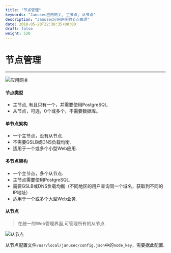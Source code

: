 ```yaml
---
title: "节点管理"
keywords: "Janusec应用网关, 主节点, 从节点"
description: "Janusec应用网关的节点管理"
date: 2018-05-20T22:38:35+08:00
draft: false
weight: 520
---
```


# 节点管理  
----
![应用网关](/images/gateway2.png "Janusec应用网关节点")   

#### 节点类型
* 主节点, 有且只有一个，并需要使用PostgreSQL.  
* 从节点，可选，0个或多个，不需要数据库。  

#### 单节点架构  
* 一个主节点，没有从节点.  
* 不需要GSLB或DNS负载均衡.   
* 适用于一个或多个小型Web应用.   

#### 多节点架构  
* 一个主节点，多个从节点.   
* 主节点需要使用PostgreSQL. 
* 需要GSLB或DNS负载均衡（不同地区的用户查询同一个域名，获取到不同的IP地址）.   
* 适用于一个或多个大型Web业务.   
 

#### 从节点   
> 在统一的Web管理界面,可管理所有的从节点.   

![从节点](/images/node1.png "Janusec应用网关的从节点")  

从节点配置文件`/usr/local/janusec/config.json`中的`node_key`，需要据此配置.  




